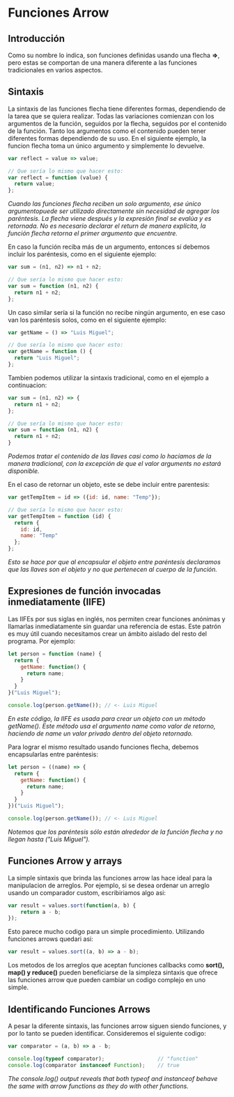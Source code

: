 # Funciones Arrow   

## Introducción   

Como su nombre lo indica, son funciones definidas usando una flecha **=>**, pero estas se comportan de una manera diferente a las funciones tradicionales en varios aspectos.   

## Sintaxis   

La sintaxis de las funciones flecha tiene diferentes formas, dependiendo de la tarea que se quiera realizar. Todas las variaciones comienzan con los argumentos de la función, seguidos por la flecha, seguidos por el contenido de la función. Tanto los argumentos como el contenido pueden tener diferentes formas dependiendo de su uso. En el siguiente ejemplo, la funcion flecha toma un único argumento y simplemente lo devuelve.

```javascript
var reflect = value => value;

// Que sería lo mismo que hacer esto:
var reflect = function (value) {
  return value;
};
```   

*Cuando las funciones flecha reciben un solo argumento, ese único argumentopuede ser utilizado directamente sin necesidad de agregar los paréntesis. La flecha viene después y la expresión final se evalúa y es retornada. No es necesario declarar el return de manera explícita, la función flecha retorna el primer argumento que encuentre.*  
   
En caso la función reciba más de un argumento, entonces sí debemos incluir los paréntesis, como en el siguiente ejemplo:

```javascript
var sum = (n1, n2) => n1 + n2;

// Que sería lo mismo que hacer esto:
var sum = function (n1, n2) {
  return n1 + n2;
};   
```

Un caso similar sería si la función no recibe ningún argumento, en ese caso van los paréntesis solos, como en el siguiente ejemplo:   
   
```javascript
var getName = () => "Luis Miguel";

// Que sería lo mismo que hacer esto:
var getName = function () {
  return "Luis Miguel";
};
```

Tambien podemos utilizar la sintaxis tradicional, como en el ejemplo a continuacion:   
   
```javascript
var sum = (n1, n2) => {
  return n1 + n2;
};

// Que sería lo mismo que hacer esto:
var sum = function (n1, n2) {
  return n1 + n2;
}
```   
   
*Podemos tratar el contenido de las llaves casi como lo hacíamos de la manera tradicional, con la excepción de que el valor arguments no estará disponible.*

En el caso de retornar un objeto, este se debe incluir entre parentesis:   
   
```javascript
var getTempItem = id => ({id: id, name: "Temp"});

// Que sería lo mismo que hacer esto:
var getTempItem = function (id) {
  return {
    id: id,
    name: "Temp"
  };
};
```   
   
*Esto se hace por que al encapsular el objeto entre paréntesis declaramos que las llaves son el objeto y no que pertenecen al cuerpo de la función.*   
   
## Expresiones de función invocadas inmediatamente (IIFE)   
   
Las IIFEs por sus siglas en inglés, nos permiten crear funciones anónimas y llamarlas inmediatamente sin guardar una referencia de estas. Este patrón es muy útil cuando necesitamos crear un ámbito aislado del resto del programa. Por ejemplo:  

```javascript
let person = function (name) {
  return {
    getName: function() {
      return name;
    }
  }
}("Luis Miguel");

console.log(person.getName()); // <- Luis Miguel   
```   

*En este código, la IIFE es usada para crear un objeto con un método getName(). Este método usa el argumento name como valor de retorno, haciendo de name un valor privado dentro del objeto retornado.*   

Para lograr el mismo resultado usando funciones flecha, debemos encapsularlas entre paréntesis:   
   
```javascript
let person = ((name) => {
  return {
    getName: function() {
      return name;
    }
  }
})("Luis Miguel");

console.log(person.getName()); // <- Luis Miguel
```    
   
*Notemos que los paréntesis sólo están alrededor de la función flecha y no llegan hasta ("Luis Miguel").*

## Funciones Arrow y arrays   
   
La simple sintaxis que brinda las funciones arrow las hace ideal para la manipulacion de arreglos. Por ejemplo, si se desea ordenar un arreglo usando un comparador custom, escribiriamos algo asi:   
   
```javascript
var result = values.sort(function(a, b) {
    return a - b;
});
```         
   
Esto parece mucho codigo para un simple procedimiento. Utilizando funciones arrows quedari asi:   
    
```javascript
var result = values.sort((a, b) => a - b);
```        
   
Los metodos de los arreglos que aceptan funciones callbacks como **sort(), map() y reduce()** pueden beneficiarse de la simpleza sintaxis que ofrece las funciones arrow que pueden cambiar un codigo complejo en uno simple.   
   
## Identificando Funciones Arrows   
   
A pesar la diferente sintaxis, las funciones arrow siguen siendo funciones, y por lo tanto se pueden identificar. Consideremos el siguiente codigo:   
   
```javascript
var comparator = (a, b) => a - b;

console.log(typeof comparator);                 // "function"
console.log(comparator instanceof Function);    // true
```   
   
*The console.log() output reveals that both typeof and instanceof behave the same with arrow functions as they do with other functions.*